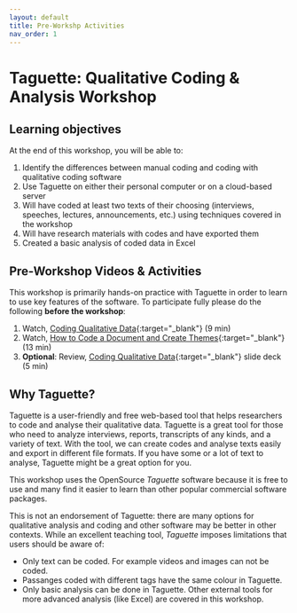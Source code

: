 ```yaml
---
layout: default
title: Pre-Workshp Activities 
nav_order: 1
---
```

# Taguette: Qualitative Coding & Analysis Workshop

## Learning objectives

At the end of this workshop, you will be able to:

1. Identify the differences between manual coding and coding with qualitative coding software
2. Use Taguette on either their personal computer or on a cloud-based server
3. Will have coded at least two texts of their choosing (interviews, speeches, lectures, announcements, etc.) using techniques covered in the workshop
4. Will have research materials with codes and have exported them
5. Created a basic analysis of coded data in Excel
 

## Pre-Workshop Videos & Activities
This workshop is primarily hands-on practice with Taguette in order to learn to use key features of the software. To participate fully please do the following **before the workshop**:

1. Watch, [Coding Qualitative Data](https://www.youtube.com/watch?v=lYzhgMZii3o){:target="_blank"} (9 min)
2. Watch, [How to Code a Document and Create Themes](https://www.youtube.com/watch?v=sHv3RzKWNcQ){:target="_blank"} (13 min)
3. **Optional**: Review, [Coding Qualitative Data](https://docs.google.com/presentation/d/1l6-NMZ4S64ZkuER_pjk4ORVYH4tq7GHl/){:target="_blank"} slide deck (5 min)


## Why Taguette? 
Taguette is a user-friendly and free web-based tool that helps researchers to code and analyse their qualitative data. Taguette is a great tool for those who need to analyze interviews, reports, transcripts of any kinds, and a variety of text. With the tool, we can create codes and analyse texts easily and export in different file formats. If you have some or a lot of text to analyse, Taguette might be a great option for you.

This workshop uses the OpenSource _Taguette_ software because it is free to use and many find it easier to learn than other popular commercial software packages. 

This is not an endorsement of Taguette: there are many options for qualitative analysis and coding and other software may be better in other contexts. While an excellent teaching tool, _Taguette_ imposes limitations that users should be aware of:

- Only text can be coded. For example videos and images can not be coded.
- Passanges coded with different tags have the same colour in Taguette. 
- Only basic analysis can be done in Taguette. Other external tools for more advanced analysis (like Excel) are covered in this workshop.
